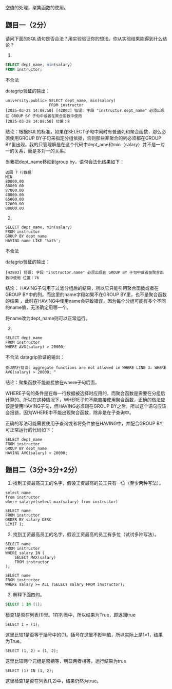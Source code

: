 空值的处理，聚集函数的使用。

## 题目一（2分）

请问下面的SQL语句是否合法？用实验验证你的想法。你从实验结果能得到什么结论？

1.
```sql
SELECT dept_name, min(salary)
FROM instructor;
```
不合法

datagrip验证的输出：
```
university.public> SELECT dept_name, min(salary)
                   FROM instructor
[2025-03-28 14:08:50] [42803] 错误: 字段 "instructor.dept_name" 必须出现在 GROUP BY 子句中或者在聚合函数中使用
[2025-03-28 14:08:50] 位置：8
```
结论：根据SQL的标准，如果在SELECT子句中同时有普通列和聚合函数，那么必须使用GROUP BY子句来指定分组依据，否则那些非聚合的列必须都在GROUP BY里出现。我的只管理解是在这个代码中dept_ame和min（salary）并不是一对一的关系，而是多对一的关系。

当我把dept_name移动到group by，语句合法化结果如下：
```
返回 7 行数据
MIN
80000.00
60000.00
87000.00
40000.00
65000.00
72000.00
80000.00
```

2.
```
SELECT dept_name, min(salary)
FROM instructor
GROUP BY dept_name
HAVING name LIKE '%at%';
```
不合法

datagrip验证的输出：
```
[42803] 错误: 字段 "instructor.name" 必须出现在 GROUP BY 子句中或者在聚合函数中使用 位置：76
```
结论：
HAVING子句用于过滤分组后的结果，所以它只能引用聚合函数或者在GROUP BY中的列。而这里的name字段如果不在GROUP BY里，也不是聚合函数的结果
，此时在HAVING中使用name会导致错误，因为每个分组可能有多个不同的name值，无法确定用哪一个。

将name改为dept_name则可以正常运行。

3.
```
SELECT dept_name
FROM instructor
WHERE AVG(salary) > 20000;
```
不合法
datagrip验证的输出：
```
查询执行错误: aggregate functions are not allowed in WHERE LINE 3: WHERE AVG(salary) > 20000; ^
```
结论：聚集函数不能直接放在where子句后面。

WHERE子句的条件是在每一行数据被选择时应用的，而聚合函数是需要在分组后计算的。所以在这种情况下，WHERE子句不能直接使用聚合函数，正确的做法应该是使用HAVING子句，但HAVING必须跟在GROUP BY之后。所以这个语句应该会报错，因为WHERE中不能出现聚合函数，除非是在子查询中。

正确的写法可能需要使用子查询或者将条件放在HAVING中，并配合GROUP BY,可正常运行的代码如下：
```
SELECT dept_name
FROM instructor
GROUP BY dept_name
HAVING AVG(salary) > 20000;
```

## 题目二（3分+3分+2分）

1. 找到工资最高员工的名字，假设工资最高的员工只有一位（至少两种写法）。
```
select name
from instructor
where salary=(select max(salary) from instructor)
```
```
SELECT name
FROM instructor
ORDER BY salary DESC
LIMIT 1;
```

2. 找到工资最高员工的名字，假设工资最高的员工有多位（试试多种写法）。
```
SELECT name
FROM instructor
WHERE salary IN (
    SELECT MAX(salary)
    FROM instructor
);
```
```
SELECT name
FROM instructor
WHERE salary >= ALL (SELECT salary FROM instructor);
```


3. 解释下面四句。

```sql
SELECT 1 IN (1);
```
检查1是否在列表(1)里。1在列表中，所以结果为True，即返回true
```
SELECT 1 = (1);
```
这里比较1是否等于括号中的(1)。括号在这里不影响值，所以实际上是1=1，结果为True。
```
SELECT (1, 2) = (1, 2);
```
这里比较两个元组是否相等，明显两者相等，运行结果为true
```
SELECT (1) IN (1, 2);
```
这里检查1是否在列表(1,2)中，结果仍然为true。
